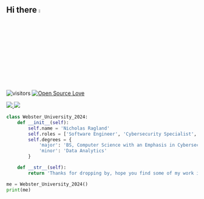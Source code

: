 ## Hi there <a href="https://www.gautamkrishnar.com/"><img src="https://media.giphy.com/media/hvRJCLFzcasrR4ia7z/giphy.gif" width="5%"></a>

![visitors](https://visitor-badge.laobi.icu/badge?page_id=nragland37.nragland37)
[![Open Source Love](https://badges.frapsoft.com/os/v1/open-source.svg?v=102)](https://github.com/ellerbrock/open-source-badge/)

<a href="https://github.com/nragland37">
  <img src="https://github-readme-stats.vercel.app/api/top-langs/?username=nragland37&layout=compact&theme=calm&langs_count=20&bg_color=00000000&hide=html,css&title_color=ffffff&border_color=00000000" />
</a>

<!--
-->

<a href="https://github.com/nragland37">
  <img src="https://github-readme-stats-i6qf-guerraps-projects.vercel.app/api?username=nragland37&theme=calm&show_icons=true&bg_color=00000000&title_color=ffffff&border_color=00000000" />
</a>


```python
class Webster_University_2024:
    def __init__(self):
        self.name = 'Nicholas Ragland'
        self.roles = ['Software Engineer', 'Cybersecurity Specialist', 'Data Analyst']
        self.degrees = {
            'major': 'BS, Computer Science with an Emphasis in Cybersecurity',
            'minor': 'Data Analytics'
        }

    def __str__(self):
        return 'Thanks for dropping by, hope you find some of my work interesting'

me = Webster_University_2024()
print(me)
```

<!--
**nragland37/nragland37** is a ✨ _special_ ✨ repository because its `README.md` (this file) appears on your GitHub profile.

Here are some ideas to get you started:

- 🔭 I’m currently working on ...
- 🌱 I’m currently learning ...
- 👯 I’m looking to collaborate on ...
- 🤔 I’m looking for help with ...
- 💬 Ask me about ...
- 📫 How to reach me: ...
- 😄 Pronouns: ...
- ⚡ Fun fact: ...
-->
